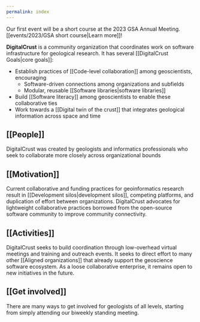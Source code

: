 ```yaml
---
permalink: index
---
```


<div className="aside">

Our first event will be a short course at the 2023 GSA Annual Meeting.
[[events/2023/GSA short course|Learn more]]!

</div>

**DigitalCrust** is a community organization that coordinates work on software
infrastructure for geological research. It has several
[[DigitalCrust Goals|core goals]]:

- Establish practices of [[Code-level collaboration]] among geoscientists,
  encouraging
  - Software-driven connections among organizations and subfields
  - Modular, reusable [[Software libraries|software libraries]]
- Build [[Software literacy]] among geoscientists to enable these collaborative
  ties
- Work towards a [[Digital twin of the crust]] that integrates geological
  information across space and time

<div className="block">

## [[People]]

DigitalCrust was created by geologists and informatics professionals who seek to
collaborate more closely across organizational bounds

</div>

<div className="block">

## [[Motivation]]

Current collaborative and funding practices for geoinformatics research result
in [[Development silos|development silos]], competing platforms, and duplication
of effort between organizations. DigitalCrust advocates for lightweight
collaborative practices borrowed from the open-source software community to
improve community connectivity.

</div>

<div className="block">

## [[Activities]]

DigitalCrust seeks to build coordination through low-overhead virtual meetings
and training and outreach events. It seeks to direct effort to many other
[[Aligned organizations]] that already support the geoscience software
ecosystem. As a loose collaborative enterprise, it remains open to new
initiatives in the future.

</div>

<div className="block">

## [[Get involved]]

There are many ways to get involved for geologists of all levels, starting from
simply attending our biweekly standing meeting.

</div>
